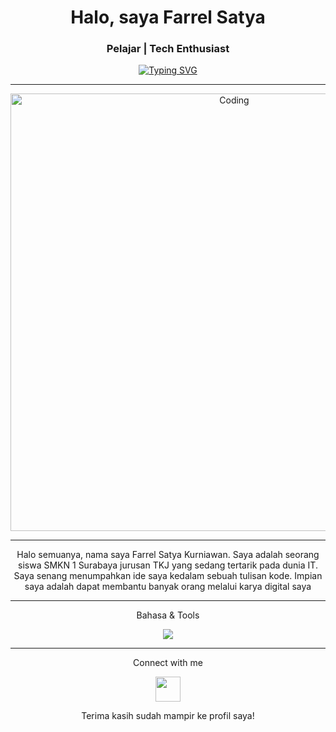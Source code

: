 <h1 align="center">Halo, saya Farrel Satya</h1>
<h3 align="center">Pelajar | Tech Enthusiast</h3>

<!-- Animasi teks -->
<p align="center">
  <a href="https://git.io/typing-svg">
    <img src="https://readme-typing-svg.herokuapp.com?size=24&duration=4000&color=00BFFF&center=true&vCenter=true&lines=Welcome+to+my+profile!!" alt="Typing SVG">
  </a>
</p>

---

<!-- GIF Coding -->
<p align="center">
  <img alt="Coding" width="700" src="https://media3.giphy.com/media/v1.Y2lkPTc5MGI3NjExN2c5YzU5bDYydThmaTEzYnEyc3hieHplMWdtaDFmZHlscHkwdjY0YiZlcD12MV9pbnRlcm5hbF9naWZfYnlfaWQmY3Q9Zw/ttknk7M3d3UBEeZsii/giphy.gif">
</p>

---

<div align="center">
<!-- About me -->
Halo semuanya, nama saya Farrel Satya Kurniawan.
 Saya adalah seorang siswa SMKN 1 Surabaya jurusan TKJ yang sedang tertarik pada dunia IT. Saya senang menumpahkan ide saya kedalam sebuah tulisan kode. Impian saya adalah dapat membantu banyak orang melalui karya digital saya
</div>

---
<p align="center">
Bahasa & Tools<br>
</p>
<div align="center">
  <img src="https://skillicons.dev/icons?i=html,css,js,bootstrap,kali,nodejs,nmap,burpsuite" align="center"/>
</div>

---

<p align="center">
Connect with me
</p>
<div align="center">
  <a href="https://www.instagram.com/lalerrr.zz" target="blank">
    <img src="https://skillicons.dev/icons?i=instagram" height="40" />
  </a>
</div>


<p align="center">Terima kasih sudah mampir ke profil saya!</p>
